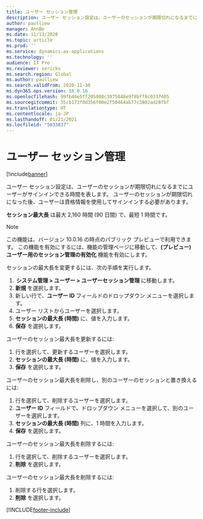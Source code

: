```yaml
---
title: ユーザー セッション管理
description: ユーザー セッション設定は、ユーザーのセッションが期限切れになるまでにユーザーがサインインできる時間を表します。
author: paulliew
manager: AnnBe
ms.date: 11/13/2020
ms.topic: article
ms.prod: ''
ms.service: dynamics-ax-applications
ms.technology: ''
audience: IT Pro
ms.reviewer: sericks
ms.search.region: Global
ms.author: paulliew
ms.search.validFrom: 2020-11-30
ms.dyn365.ops.version: 10.0.16
ms.openlocfilehash: 99fb44e5ff205088c3975848e9f8bff8c0337405
ms.sourcegitcommit: 35cb173f0d356f00e2f50464ab77c3802ad28fbf
ms.translationtype: HT
ms.contentlocale: ja-JP
ms.lasthandoff: 01/21/2021
ms.locfileid: "5033837"
---
```

# <a name="user-session-management"></a>ユーザー セッション管理

[!include[banner](../includes/banner.md)]


ユーザー セッション設定は、ユーザーのセッションが期限切れになるまでにユーザーがサインインできる時間を表します。 ユーザーのセッションが期限切れになった後、ユーザーは資格情報を使用してサインインする必要があります。

**セッション最大長** は最大 2,160 時間 (90 日間) で、最短 1 時間です。  

> [!NOTE] 
> この機能は、バージョン 10.0.16 の時点のパブリック プレビューで利用できます。 この機能を有効にするには、機能の管理ページに移動して、**(プレビュー) ユーザー用のセッション管理の有効化** 機能を有効にします。 

セッションの最大長を変更するには、次の手順を実行します。 

1.  **システム管理 > ユーザー > ユーザーセッション管理** に移動します。 
2. **新規** を選択します。  
3. 新しい行で、**ユーザー ID** フィールドのドロップダウン メニューを選択します。  
4. ユーザー リストからユーザーを選択します。 
5. **セッションの最大長 (時間)** に、値を入力します。 
6. **保存** を選択します。 

ユーザーのセッション最大長を更新するには: 

1. 行を選択して、更新するユーザーを選択します。 
2. **セッションの最大長 (時間)** に、値を入力します。 
3. **保存** を選択します。 

ユーザーのセッション最大長を削除し、別のユーザーのセッションと置き換えるには: 

1. 行を選択して、削除するユーザーを選択します。 
2. **ユーザー ID** フィールドで、ドロップダウン メニューを選択して、別のユーザーを選択します。 
3. **セッションの最大長 (時間)** 列に、1 時間を入力します。 
4. **保存** を選択します。 
 
ユーザーのセッション最大長を削除するには: 

1. 行を選択して、削除するユーザーを選択します。 
2. **削除** を選択します。

ユーザーのセッション最大長を削除するには: 

1. 削除する行を選択します。 
2. **削除** を選択します。


[!INCLUDE[footer-include](../../../includes/footer-banner.md)]